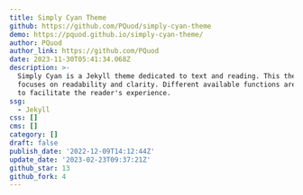 ```yaml
---
title: Simply Cyan Theme
github: https://github.com/PQuod/simply-cyan-theme
demo: https://pquod.github.io/simply-cyan-theme/
author: PQuod
author_link: https://github.com/PQuod
date: 2023-11-30T05:41:34.068Z
description: >-
  Simply Cyan is a Jekyll theme dedicated to text and reading. This theme
  focuses on readability and clarity. Different available functions are at work
  to facilitate the reader's experience.
ssg:
  - Jekyll
css: []
cms: []
category: []
draft: false
publish_date: '2022-12-09T14:12:44Z'
update_date: '2023-02-23T09:37:21Z'
github_star: 13
github_fork: 4
---
```

